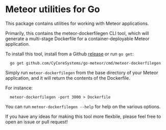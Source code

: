 # Meteor utilities for Go

This package contains utilities for working with Meteor applications.

Primarily, this contains the meteor-dockerfilegen CLI tool, which will generate
a multi-stage Dockerfile for a container-deployable Meteor application.

To install this tool, install from a Github [release](https://github.com/CyCoreSystems/go-meteor/releases) or run `go get`:

```
  go get github.com/CyCoreSystems/go-meteor/cmd/meteor-dockerfilegen
```

Simply run `meteor-dockerfilegen` from the base directory of your Meteor
application, and it will return the contents of the Dockerfile.


For instance:

```
  meteor-dockerfilegen -port 3000 > Dockerfile
```

You can run `meteor-dockerfilegen --help` for help on the various options.

If you have any ideas for making this tool more flexbile, please feel free to
open an issue or pull request!

